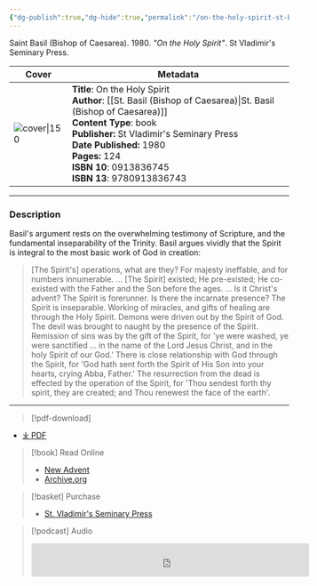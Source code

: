```yaml
---
{"dg-publish":true,"dg-hide":true,"permalink":"/on-the-holy-spirit-st-basil/","hide":true,"dgPassFrontmatter":true,"noteIcon":""}
---
```



Saint Basil (Bishop of Caesarea). 1980. *"On the Holy Spirit"*. St Vladimir's Seminary Press.


| Cover                                                                                                                       | Metadata                                                                  
| --------------------------------------------------------------------------------------------------------------------------- |  --- |
| ![cover\|150](https://images-na.ssl-images-amazon.com/images/S/compressed.photo.goodreads.com/books/1173057525i/242676.jpg) | **Title**: On the Holy Spirit<br>**Author**: [[St. Basil (Bishop of Caesarea)\|St. Basil (Bishop of Caesarea)]]<br>**Content Type**: book<br>**Publisher:** St Vladimir's Seminary Press<br>**Date Published:** 1980<br>**Pages:** 124<br>**ISBN 10**: 0913836745<br>**ISBN 13**: 9780913836743

---
### Description
Basil's argument rests on the overwhelming testimony of Scripture, and the fundamental inseparability of the Trinity. Basil argues vividly that the Spirit is integral to the most basic work of God in creation:

>[The Spirit's] operations, what are they? For majesty ineffable, and for numbers innumerable. ... [The Spirit] existed; He pre-existed; He co-existed with the Father and the Son before the ages. ... Is it Christ's advent? The Spirit is forerunner. Is there the incarnate presence? The Spirit is inseparable. Working of miracles, and gifts of healing are through the Holy Spirit. Demons were driven out by the Spirit of God. The devil was brought to naught by the presence of the Spirit. Remission of sins was by the gift of the Spirit, for 'ye were washed, ye were sanctified ... in the name of the Lord Jesus Christ, and in the holy Spirit of our God.' There is close relationship with God through the Spirit, for 'God hath sent forth the Spirit of His Son into your hearts, crying Abba, Father.' The resurrection from the dead is effected by the operation of the Spirit, for 'Thou sendest forth thy spirit, they are created; and Thou renewest the face of the earth'.
---

>[!pdf-download]
- [⤓ PDF](https://mega.nz/file/EJVh2B6K#d4Q0m8FB_YfZhOcz1Egfsla9_7K-Q8BSHHiO8U0OpaQ)

>[!book] Read Online
>- [New Advent](https://www.newadvent.org/fathers/3203.htm)
>- [Archive.org](https://archive.org/details/saint-basil-the-great-on-the-holy-spirit)

>[!basket] Purchase
>- [St. Vladimir's Seminary Press](https://svspress.com/on-the-holy-spirit-st-basil-the-great/)

>[!podcast] Audio
><iframe src="https://archive.org/embed/bookofsaintbasilonthespirit_2310_librivox" width="500" height="60" frameborder="0" webkitallowfullscreen="true" mozallowfullscreen="true" allowfullscreen></iframe>